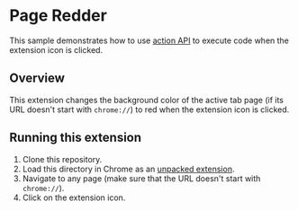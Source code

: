 # Page Redder

This sample demonstrates how to use [action API](https://developer.chrome.com/docs/extensions/reference/api/action) to execute code when the extension icon is clicked.

## Overview

This extension changes the background color of the active tab page (if its URL doesn't start with `chrome://`) to red when the extension icon is clicked.

## Running this extension

1. Clone this repository.
2. Load this directory in Chrome as an [unpacked extension](https://developer.chrome.com/docs/extensions/mv3/getstarted/development-basics/#load-unpacked).
3. Navigate to any page (make sure that the URL doesn't start with `chrome://`).
4. Click on the extension icon.